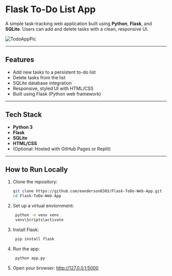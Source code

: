 # Flask To-Do List App 

A simple task-tracking web application built using **Python**, **Flask**, and **SQLite**. Users can add and delete tasks with a clean, responsive UI.

![TodoAppPic](https://github.com/user-attachments/assets/33995f36-6f0c-4a5d-87fd-747f55a97a67)

---

##  Features

- Add new tasks to a persistent to-do list
- Delete tasks from the list
- SQLite database integration
- Responsive, styled UI with HTML/CSS
- Built using Flask (Python web framework)

---

##  Tech Stack

- **Python 3**
- **Flask**
- **SQLite**
- **HTML/CSS**
- (Optional: Hosted with GitHub Pages or Replit)

---

##  How to Run Locally

1. Clone the repository:
   ```bash
   git clone https://github.com/eanderson8303/Flask-ToDo-Web-App.git
   cd Flask-ToDo-Web-App

2. Set up a virtual enviornment:
   ```bash
    python -m venv venv
    venv\Scripts\activate

3. Install Flask:
   ```bash
    pip install flask

4. Run the app:
   ```bash
    python app.py

5. Open your browser:
    http://127.0.0.1:5000
